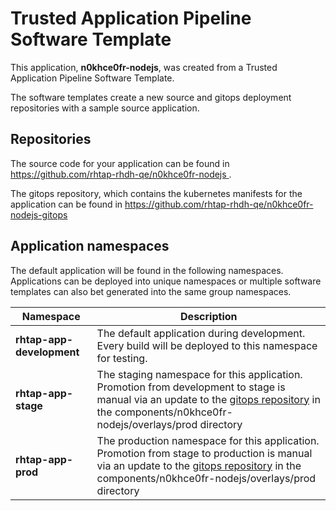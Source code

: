 # Trusted Application Pipeline Software Template

This application, **n0khce0fr-nodejs**, was created from a Trusted Application Pipeline Software Template.

The software templates create a new source and gitops deployment repositories with a sample source application. 

## Repositories

The source code for your application can be found in [https://github.com/rhtap-rhdh-qe/n0khce0fr-nodejs ](https://github.com/rhtap-rhdh-qe/n0khce0fr-nodejs ).
 
The gitops repository, which contains the kubernetes manifests for the application can be found in 
[https://github.com/rhtap-rhdh-qe/n0khce0fr-nodejs-gitops ](https://github.com/rhtap-rhdh-qe/n0khce0fr-nodejs-gitops ) 

## Application namespaces 

The default application will be found in the following namespaces. Applications can be deployed into unique namespaces or multiple software templates can also bet generated into the same group namespaces.  

|  Namespace   |  Description   |  
| -------- | -------- |   
| **rhtap-app-development** | The default application during development. Every build will be deployed to this namespace for testing. | 
| **rhtap-app-stage** | The staging namespace for this application. Promotion from development to stage is manual via an update to the [gitops repository](https://github.com/rhtap-rhdh-qe/n0khce0fr-nodejs-gitops ) in the components/n0khce0fr-nodejs/overlays/prod directory |  
| **rhtap-app-prod** | The production namespace for this application. Promotion from stage to production is manual via an update to the [gitops repository](https://github.com/rhtap-rhdh-qe/n0khce0fr-nodejs-gitops ) in the components/n0khce0fr-nodejs/overlays/prod directory | 